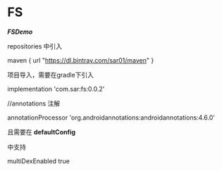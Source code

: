 # FS
***FSDemo***

repositories 中引入

maven { url  "https://dl.bintray.com/sar01/maven" }

项目导入，需要在gradle下引入

implementation 'com.sar:fs:0.0.2'

//annotations 注解

annotationProcessor 'org.androidannotations:androidannotations:4.6.0'

且需要在
**defaultConfig**

中支持

multiDexEnabled true
